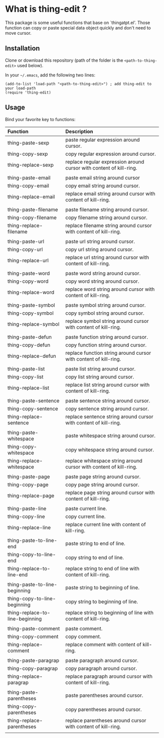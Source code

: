 # What is thing-edit ?
This package is some useful functions that base on `thingatpt.el'.
Those function can copy or paste special data object quickly and don't need to move cursor.

## Installation
Clone or download this repository (path of the folder is the `<path-to-thing-edit>` used below).

In your `~/.emacs`, add the following two lines:
```Elisp
(add-to-list 'load-path "<path-to-thing-edit>") ; add thing-edit to your load-path
(require 'thing-edit)
```

## Usage
Bind your favorite key to functions:

| Function                        | Description                                                         |
| :--------                       | :----                                                               |
| thing-paste-sexp                | paste regular expression around cursor.                             |
| thing-copy-sexp                 | copy regular expression around cursor.                              |
| thing-replace-sexp              | replace regular expression around cursor with content of kill-ring. |
|                                 |                                                                     |
| thing-paste-email               | paste email string around cursor                                    |
| thing-copy-email                | copy email string around cursor.                                    |
| thing-replace-email             | replace email string around cursor with content of kill-ring.       |
|                                 |                                                                     |
| thing-paste-filename            | paste filename string around cursor.                                |
| thing-copy-filename             | copy filename string around cursor.                                 |
| thing-replace-filename          | replace filename string around cursor with content of kill-ring.    |
|                                 |                                                                     |
| thing-paste-url                 | paste url string around cursor.                                     |
| thing-copy-url                  | copy url string around cursor.                                      |
| thing-replace-url               | replace url string around cursor with content of kill-ring.         |
|                                 |                                                                     |
| thing-paste-word                | paste word string around cursor.                                    |
| thing-copy-word                 | copy word string around cursor.                                     |
| thing-replace-word              | replace word string around cursor with content of kill-ring.        |
|                                 |                                                                     |
| thing-paste-symbol              | paste symbol string around cursor.                                  |
| thing-copy-symbol               | copy symbol string around cursor.                                   |
| thing-replace-symbol            | replace symbol string around cursor with content of kill-ring.      |
|                                 |                                                                     |
| thing-paste-defun               | paste function string around cursor.                                |
| thing-copy-defun                | copy function string around cursor.                                 |
| thing-replace-defun             | replace function string around cursor with content of kill-ring.    |
|                                 |                                                                     |
| thing-paste-list                | paste list string around cursor.                                    |
| thing-copy-list                 | copy list string around cursor.                                     |
| thing-replace-list              | replace list string around cursor with content of kill-ring.        |
|                                 |                                                                     |
| thing-paste-sentence            | paste sentence string around cursor.                                |
| thing-copy-sentence             | copy sentence string around cursor.                                 |
| thing-replace-sentence          | replace sentence string around cursor with content of kill-ring.    |
|                                 |                                                                     |
| thing-paste-whitespace          | paste whitespace string around cursor.                              |
| thing-copy-whitespace           | copy whitespace string around cursor.                               |
| thing-replace-whitespace        | replace whitespace string around cursor with content of kill-ring.  |
|                                 |                                                                     |
| thing-paste-page                | paste page string around cursor.                                    |
| thing-copy-page                 | copy page string around cursor.                                     |
| thing-replace-page              | replace page string around cursor with content of kill-ring.        |
|                                 |                                                                     |
| thing-paste-line                | paste current line.                                                 |
| thing-copy-line                 | copy current line.                                                  |
| thing-replace-line              | replace current line with content of kill-ring.                     |
|                                 |                                                                     |
| thing-paste-to-line-end         | paste string to end of line.                                        |
| thing-copy-to-line-end          | copy string to end of line.                                         |
| thing-replace-to-line-end       | replace string to end of line with content of kill-ring.            |
|                                 |                                                                     |
| thing-paste-to-line-beginning   | paste string to beginning of line.                                  |
| thing-copy-to-line-beginning    | copy string to beginning of line.                                   |
| thing-replace-to-line-beginning | replace string to beginning of line with content of kill-ring.      |
|                                 |                                                                     |
| thing-paste-comment             | paste comment.                                                      |
| thing-copy-comment              | copy comment.                                                       |
| thing-replace-comment           | replace comment with content of kill-ring.                          |
|                                 |                                                                     |
| thing-paste-paragrap            | paste paragraph around cursor.                                      |
| thing-copy-paragrap             | copy paragraph around cursor.                                       |
| thing-replace-paragrap          | replace paragraph around cursor with content of kill-ring.          |
|                                 |                                                                     |
| thing-paste-parentheses         | paste parentheses around cursor.                                    |
| thing-copy-parentheses          | copy parentheses around cursor.                                     |
| thing-replace-parentheses       | replace parentheses around cursor with content of kill-ring.        |
|                                 |                                                                     |
